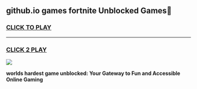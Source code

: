 
## github.io games fortnite Unblocked Games👋
<h3>
<a href="https://premium.freeplayer.one?title=github.io_games_fortnite&ref=16F">CLICK TO PLAY</a></h3>
<hr>

<h3>
<a href="https://premium.freeplayer.one?title=github.io_games_fortnite&ref=16F">CLICK 2 PLAY</a>
  
</h3>

<a href="https://premium.freeplayer.one?title=github.io_games_fortnite&ref=16F/"><img src="https://clearcache.store/games.png"></a>


**worlds hardest game unblocked: Your Gateway to Fun and Accessible Online Gaming**
